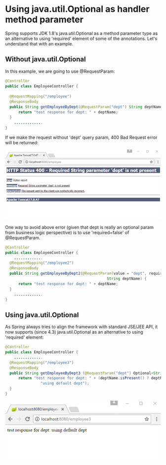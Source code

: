 # Using java.util.Optional as handler method parameter

Spring supports JDK 1.8's java.util.Optional as a method parameter type as an alternative to using 'required' element of some of the annotations. Let's understand that with an example.

## Without java.util.Optional

In this example, we are going to use @RequestParam:

```java
@Controller
public class EmployeeController {

  @RequestMapping("/employee")
  @ResponseBody
  public String getEmployeeByDept(@RequestParam("dept") String deptName) {
      return "test response for dept: " + deptName;
  }
    .............
}
```

If we make the request without 'dept' query param, 400 Bad Request error will be returned:

![module](images/output.png)

One way to avoid above error (given that dept is really an optional param from business logic perspective) is to use 'required=false' of @RequestParam.

```java
@Controller
public class EmployeeController {
    .............
  @RequestMapping("/employee2")
  @ResponseBody
  public String getEmployeeByDept2(@RequestParam(value = "dept", required = false)
                                              String deptName) {
      return "test response for dept: " + deptName;
  }
    .............
}
```

## Using java.util.Optional

As Spring always tries to align the framework with standard JSE/JEE API, it now supports (since 4.3) java.util.Optional as an alternative to using 'required' element:

```java
@Controller
public class EmployeeController {
    .............
  @RequestMapping("/employee3")
  @ResponseBody
  public String getEmployeeByDept3 (@RequestParam("dept") Optional<String> deptName) {
      return "test response for dept: " + (deptName.isPresent() ? deptName.get() :
                "using default dept");
  }
}
```

![module](images/output2.png)